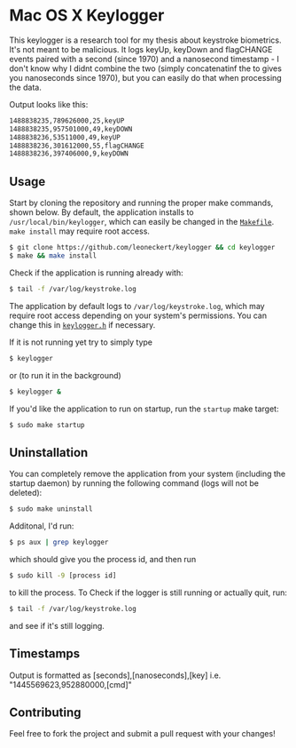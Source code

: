 # Mac OS X Keylogger

This keylogger is a research tool for my thesis about keystroke biometrics. It's not meant to be malicious. It logs keyUp, keyDown and flagCHANGE events paired with a second (since 1970) and a nanosecond timestamp - I don't know why I didnt combine the two (simply concatenatinf the to gives you nanoseconds since 1970), but you can easily do that when processing the data.

Output looks like this:
```bash
1488838235,789626000,25,keyUP
1488838235,957501000,49,keyDOWN
1488838236,53511000,49,keyUP
1488838236,301612000,55,flagCHANGE
1488838236,397406000,9,keyDOWN
``` 


## Usage

Start by cloning the repository and running the proper make commands, shown below. By default, the application installs to `/usr/local/bin/keylogger`, which can easily be changed in the [`Makefile`](https://github.com/leoneckert/keylogger/blob/master/Makefile). `make install` may require root access.

```bash
$ git clone https://github.com/leoneckert/keylogger && cd keylogger
$ make && make install
```

Check if the application is running already with:

```bash
$ tail -f /var/log/keystroke.log
```

The application by default logs to `/var/log/keystroke.log`, which may require root access depending on your system's permissions. You can change this in [`keylogger.h`](https://github.com/leoneckert/keylogger/blob/master/keylogger.h#L12) if necessary.

If it is not running yet try to simply type

```bash
$ keylogger
```
or (to run it in the background)
```bash
$ keylogger &
```

If you'd like the application to run on startup, run the `startup` make target:

```bash
$ sudo make startup
```

## Uninstallation

You can completely remove the application from your system (including the startup daemon) by running the following command (logs will not be deleted):

```bash
$ sudo make uninstall
```

Additonal, I'd run:

```bash
$ ps aux | grep keylogger
```
which should give you the process id, and then run
```bash
$ sudo kill -9 [process id]
```
to kill the process. 
To Check if the logger is still running or actually quit, run:
```bash
$ tail -f /var/log/keystroke.log
```
and see if it's still logging.


## Timestamps

Output is formatted as [seconds],[nanoseconds],[key] i.e. "1445569623,952880000,[cmd]"

## Contributing

Feel free to fork the project and submit a pull request with your changes!